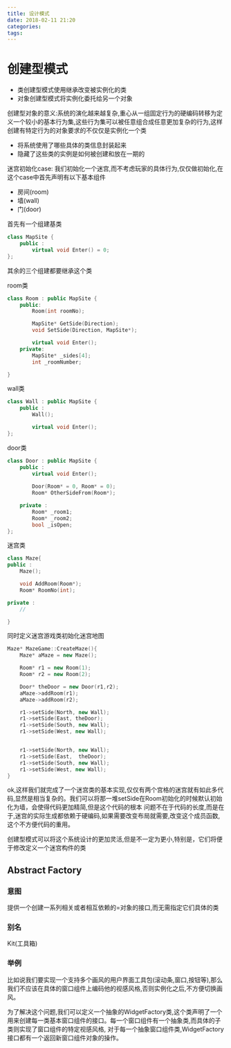```yaml
---
title: 设计模式
date: 2018-02-11 21:20
categories: 
tags: 
---
```


 # 创建型模式
 * 类创建型模式使用继承改变被实例化的类
 * 对象创建型模式将实例化委托给另一个对象
 
 创建型对象的意义:系统的演化越来越复杂,重心从一组固定行为的硬编码转移为定义一个较小的基本行为集,这些行为集可以被任意组合成任意更加复杂的行为,这样创建有特定行为的对象要求的不仅仅是实例化一个类

 * 将系统使用了哪些具体的类信息封装起来
 * 隐藏了这些类的实例是如何被创建和放在一期的

迷宫初始化case:
我们初始化一个迷宫,而不考虑玩家的具体行为,仅仅做初始化,在这个case中首先声明有以下基本组件
*  房间(room)
*  墙(wall)
*  门(door)

首先有一个组建基类
```c++
class MapSite {
    public :
        virtual void Enter() = 0;
};
```
其余的三个组建都要继承这个类

room类
```c++
class Room : public MapSite {
    public:
        Room(int roomNo);

        MapSite* GetSide(Direction);
        void SetSide(Direction, MapSite*);

        virtual void Enter();
    private:
        MapSite* _sides[4];
        int _roomNumber;

}
```
wall类
```c++
class Wall : public MapSite {
    public :
        Wall();

        virtual void Enter();
};
```

door类
```c++
class Door : public MapSite {
    public :
        virtual void Enter();
        
        Door(Room* = 0, Room* = 0);
        Room* OtherSideFrom(Room*);

    private :
        Room* _room1;
        Room* _room2;
        bool _isOpen;
};
```
迷宫类
```c++
class Maze{
public :
    Maze();

    void AddRoom(Room*);
    Room* RoomNo(int);

private :
    //

}
```
同时定义迷宫游戏类初始化迷宫地图
```c++
Maze* MazeGame::CreateMaze(){
    Maze* aMaze = new Maze();

    Room* r1 = new Room(1);
    Room* r2 = new Room(2);

    Door* theDoor = new Door(r1,r2);
    aMaze->addRoom(r1);
    aMaze->addRoom(r2);

    r1->setSide(North, new Wall);
    r1->setSide(East, theDoor);
    r1->setSide(South, new Wall);
    r1->setSide(West, new Wall);


    r1->setSide(North, new Wall);
    r1->setSide(East,  theDoor);
    r1->setSide(South, new Wall);
    r1->setSide(West, new Wall);
}
```
ok,这样我们就完成了一个迷宫类的基本实现,仅仅有两个宫格的迷宫就有如此多代码,显然是相当复杂的。我们可以将那一堆setSide在Room初始化的时候默认初始化为墙，会使得代码更加精简,但是这个代码的根本 问题不在于代码的长度,而是在于,迷宫的实际生成都依赖于硬编码,如果需要改变布局就需要,改变这个成员函数,这个不方便代码的重用。


创建型模式可以将这个系统设计的更加灵活,但是不一定为更小,特别是，它们将便于修改定义一个迷宫构件的类

## Abstract Factory
### 意图
提供一个创建一系列相关或者相互依赖的=对象的接口,而无需指定它们具体的类

### 别名
Kit(工具箱)

### 举例
比如说我们要实现一个支持多个画风的用户界面工具包(滚动条,窗口,按钮等),那么我们不应该在具体的窗口组件上编码他的视感风格,否则实例化之后,不方便切换画风。

为了解决这个问题,我们可以定义一个抽象的WidgetFactory类,这个类声明了一个用来创建每一类基本窗口组件的接口。每一个窗口组件有一个抽象类,而具体的子类则实现了窗口组件的特定视感风格,
对于每一个抽象窗口组件类,WidgetFactory接口都有一个返回新窗口组件对象的操作。
















